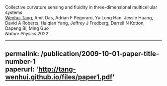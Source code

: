 
Collective curvature sensing and fluidity in three-dimensional multicellular systems <br />
<u>Wenhui Tang</u>, Amit Das, Adrian F Pegoraro, Yu Long Han, Jessie Huang, David A Roberts, Haiqian Yang, Jeffrey J Fredberg, Darrell N Kotton, Dapeng Bi, Ming Guo <br />
*Nature Physics* 2022 <br />

---
permalink: /publication/2009-10-01-paper-title-number-1 <br />
paperurl: 'http://tang-wenhui.github.io/files/paper1.pdf'
---
